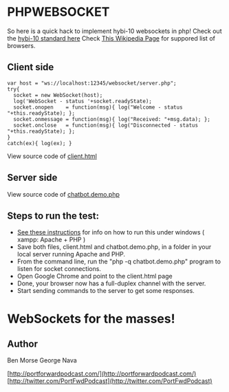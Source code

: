 PHPWEBSOCKET
============

So here is a quick hack to implement hybi-10 websockets in php!
Check out the [hybi-10 standard here](http://tools.ietf.org/html/draft-ietf-hybi-thewebsocketprotocol-10#section-4.2)
Check [This Wikipedia Page](http://en.wikipedia.org/wiki/WebSocket#Browser_support) for suppored list of browsers.


Client side
-----------

	var host = "ws://localhost:12345/websocket/server.php";
	try{
	  socket = new WebSocket(host);
	  log('WebSocket - status '+socket.readyState);
	  socket.onopen    = function(msg){ log("Welcome - status "+this.readyState); };
	  socket.onmessage = function(msg){ log("Received: "+msg.data); };
	  socket.onclose   = function(msg){ log("Disconnected - status "+this.readyState); };
	}
	catch(ex){ log(ex); }

View source code of [client.html](http://github.com/esromneb/phpwebsocket/blob/master/client.html)


Server side
-----------

  View source code of [chatbot.demo.php](http://github.com/esromneb/phpwebsocket/blob/master/chatbot.demo.php)

Steps to run the test:
----------------------
* [See these instructions](http://net.tutsplus.com/tutorials/javascript-ajax/start-using-html5-websockets-today/) for info on how to run this under windows ( xampp: Apache + PHP )
* Save both files, client.html and chatbot.demo.php, in a folder in your local server running Apache and PHP.
* From the command line, run the "php -q chatbot.demo.php" program to listen for socket connections.
* Open Google Chrome and point to the client.html page
* Done, your browser now has a full-duplex channel with the server.
* Start sending commands to the server to get some responses.

WebSockets for the masses!
==========================

Author
------
Ben Morse
George Nava


[http://portforwardpodcast.com/](http://portforwardpodcast.com/) 
[http://twitter.com/PortFwdPodcast](http://twitter.com/PortFwdPodcast)  
